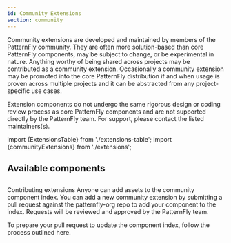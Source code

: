 ```yaml
---
id: Community Extensions
section: community
---
```


Community extensions are developed and maintained by members of the PatternFly community. They are often more 
solution-based than core PatternFly components, may be subject to change, or be experimental in nature. Anything 
worthy of being shared across projects may be contributed as a community extension. Occasionally a community 
extension may be promoted into the core PatternFly distribution if and when usage is proven across multiple 
projects and it can be abstracted from any project-specific use cases.


Extension components do not undergo the same rigorous design or coding review process as core PatternFly components 
and are not supported directly by the PatternFly team. For support, please contact the listed maintainers(s).

import {ExtensionsTable} from './extensions-table';
import {communityExtensions} from './extensions';

## Available components
<ExtensionsTable data={communityExtensions}/>

##
Contributing extensions
Anyone can add assets to the community component index. You can add a new community extension by submitting a pull request against the patternfly-org repo to add your component to the index. Requests will be reviewed and approved by the PatternFly team.

To prepare your pull request to update the component index, follow <a>the process outlined here</a>.
